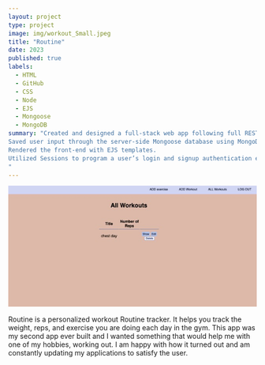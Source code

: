 ```yaml
---
layout: project
type: project
image: img/workout_Small.jpeg
title: "Routine"
date: 2023
published: true
labels:
  - HTML
  - GitHub
  - CSS
  - Node
  - EJS
  - Mongoose
  - MongoDB
summary: "Created and designed a full-stack web app following full RESTful routing and giving the user access to full CRUD functionality.
Saved user input through the server-side Mongoose database using MongoDB.
Rendered the front-end with EJS templates.
Utilized Sessions to program a user’s login and signup authentication experience.
"
---
```


<img class="img-fluid" src="../img/workout.jpeg">

Routine is a personalized workout Routine tracker. It helps you track the weight, reps, and exercise you are doing each day in the gym. This app was my second app ever built and I wanted something that would help me with one of my hobbies, working out. I am happy with how it turned out and am constantly updating my applications to satisfy the user.

